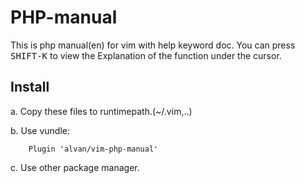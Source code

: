 PHP-manual
==========

This is php manual(en) for vim with help keyword doc. You can press <kbd>SHIFT-K</kbd> to view the Explanation of the function under the cursor.

Install
-------

a. Copy these files to runtimepath.(~/.vim,..) 

b. Use vundle:

        Plugin 'alvan/vim-php-manual'

c. Use other package manager.
